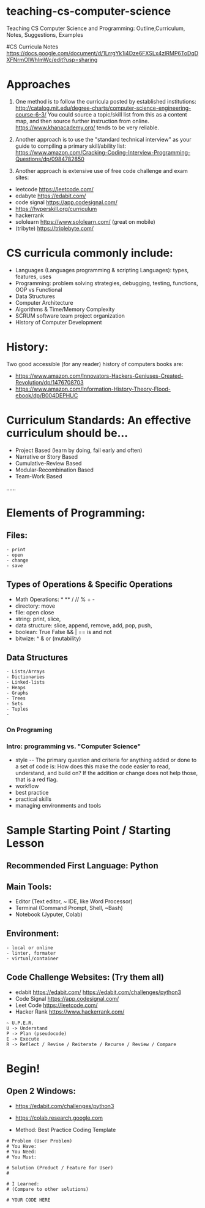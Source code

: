 # teaching-cs-computer-science
Teaching CS Computer Science and Programming: Outline,Curriculum, Notes, Suggestions, Examples


#CS Curricula Notes
https://docs.google.com/document/d/1LrrgYk1i4Dze6FXSLx4zlRMP6ToDqDXFNrmOlWhlmWc/edit?usp=sharing


# Approaches
1. One method is to follow the curricula posted by established institutions:
http://catalog.mit.edu/degree-charts/computer-science-engineering-course-6-3/
You could source a topic/skill list from this as a content map, and then source further instruction from online. https://www.khanacademy.org/  tends to be very reliable.

2. Another approach is to use the "standard technical interview" as your guide to compiling a primary skill/ability list: https://www.amazon.com/Cracking-Coding-Interview-Programming-Questions/dp/0984782850

3. Another approach is extensive use of free code challenge and exam sites:
- leetcode https://leetcode.com/ 
- edabyte https://edabit.com/
- code signal  https://app.codesignal.com/ 
- https://hyperskill.org/curriculum
- hackerrank
- sololearn https://www.sololearn.com/ (great on mobile)
- (tribyte) https://triplebyte.com/


# CS curricula commonly include: 
- Languages (Languages programming & scripting Languages): types, features, uses
- Programming: problem solving strategies, debugging, testing, functions, OOP vs Functional
- Data Structures
- Computer Architecture
- Algorithms & Time/Memory Complexity
- SCRUM software team project organization
- History of Computer Development


# History:
Two good accessible (for any reader) history of computers books are:
- https://www.amazon.com/Innovators-Hackers-Geniuses-Created-Revolution/dp/1476708703
- https://www.amazon.com/Information-History-Theory-Flood-ebook/dp/B004DEPHUC

# Curriculum Standards: An effective curriculum should be...
- Project Based (learn by doing, fail early and often)
- Narrative or Story Based
- Cumulative-Review Based
- Modular-Recombination Based
- Team-Work Based

......

# Elements of Programming:

## Files:
	- print
	- open
	- change
	- save

## Types of Operations & Specific Operations
- Math Operations: * ** / // % + - 
- directory: move
- file: open close 
- string: print, slice, 
- data structure: slice, append, remove, add, pop, push, 
- boolean: True False && | == is and not 
- bitwize: ^ & or
(mutability) 

## Data Structures
	- Lists/Arrays
	- Dictionaries
	- Linked-lists
	- Heaps
	- Graphs
	- Trees
	- Sets
	- Tuples
	- 

### On Programing 
### Intro: programming vs. "Computer Science"
- style
-- The primary question and criteria for anything added or done to a set of code is: How does this make the code easier to read, understand, and build on? If the addition or change does not help those, that is a red flag.
- workflow
- best practice
- practical skills
- managing environments and tools 

# Sample Starting Point / Starting Lesson
## Recommended First Language: Python

## Main Tools:
- Editor (Text editor, ~ IDE, like Word Processor)
- Terminal (Command Prompt, Shell, ~Bash)
- Notebook (Jyputer, Colab)

## Environment:
	- local or online
	- linter, formater
	- virtual/container

## Code Challenge Websites: (Try them all)
- edabit https://edabit.com/ https://edabit.com/challenges/python3 
- Code Signal https://app.codesignal.com/ 
- Leet Code https://leetcode.com/ 
- Hacker Rank https://www.hackerrank.com/ 

```
~ U.P.E.R.
U -> Understand
P -> Plan (pseudocode)
E -> Execute 
R -> Reflect / Revise / Reiterate / Recurse / Review / Compare
```

# Begin!

## Open 2 Windows:
- https://edabit.com/challenges/python3 
- https://colab.research.google.com




- Method: Best Practice Coding Template

```
# Problem (User Problem)
# You Have: 
# You Need: 
# You Must: 

# Solution (Product / Feature for User)
# 

# I Learned:
# (Compare to other solutions)

# YOUR CODE HERE
```
